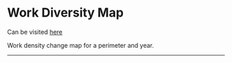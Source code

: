 # Work Diversity Map

Can be visited [here](https://sandbox.gemeindescan.ch/de/GQRRJA/)

Work density change map for a perimeter and year.  


_ _ _ _  _
